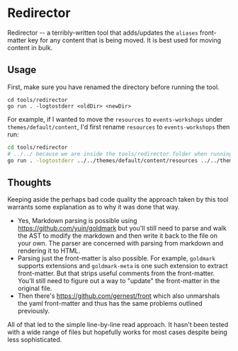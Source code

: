 # Redirector

Redirector -- a terribly-written tool that adds/updates the `aliases` front-matter key
for any content that is being moved. It is best used for moving content in bulk.

## Usage

First, make sure you have renamed the directory before running the tool.

```
cd tools/redirector
go run . -logtostderr <oldDir> <newDir>
```

For example, if I wanted to move the `resources` to `events-workshops` under `themes/default/content`, I'd first rename
`resources` to `events-workshops` then run:

```bash
cd tools/redirector
# ../../ because we are inside the tools/redirector folder when running the command.
go run . -logtostderr ../../themes/default/content/resources ../../themes/default/content/events-workshops
```

## Thoughts

Keeping aside the perhaps bad code quality the approach taken by this tool warrants some
explanation as to why it was done that way.

* Yes, Markdown parsing is possible using https://github.com/yuin/goldmark but you'll still
need to parse and walk the AST to modify the markdown and then write it back to the file on your own.
The parser are concerned with parsing from markdown and rendering it to HTML.
* Parsing just the front-matter is also possible. For example, `goldmark` supports extensions and `goldmark-meta`
is one such extension to extract front-matter. But that strips useful comments from the front-matter. You'll
still need to figure out a way to "update" the front-matter in the original file.
* Then there's https://github.com/gernest/front which also unmarshals the yaml front-matter and thus has the same
problems outlined previously.

All of that led to the simple line-by-line read approach. It hasn't been tested with a wide range of files but
hopefully works for most cases despite being less sophisticated.
